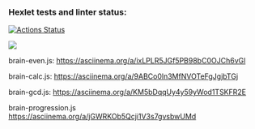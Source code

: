 ### Hexlet tests and linter status:
[![Actions Status](https://github.com/shelestova-a/js-starter-project-44/workflows/hexlet-check/badge.svg)](https://github.com/shelestova-a/js-starter-project-44/actions)

<a href="https://codeclimate.com/github/shelestova-a/js-starter-project-44/maintainability"><img src="https://api.codeclimate.com/v1/badges/82e3d687dba5196563bc/maintainability" /></a>

brain-even.js:
https://asciinema.org/a/ixLPLR5JGf5PB98bC0OJCh6vGl

brain-calc.js:
https://asciinema.org/a/9ABCo0ln3MfNVOTeFgJgjbTGj

brain-gcd.js:
https://asciinema.org/a/KM5bDqqUy4y59yWod1TSKFR2E

brain-progression.js
https://asciinema.org/a/jGWRKOb5Qcji1V3s7gvsbwUMd